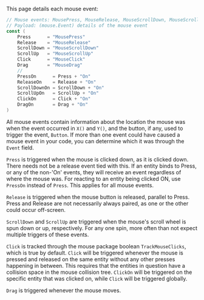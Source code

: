 This page details each mouse event:

```go
// Mouse events: MousePress, MouseRelease, MouseScrollDown, MouseScrollUp, MouseDrag
// Payload: (mouse.Event) details of the mouse event
const (
    Press      = "MousePress"
    Release    = "MouseRelease"
    ScrollDown = "MouseScrollDown"
    ScrollUp   = "MouseScrollUp"
    Click      = "MouseClick"
    Drag       = "MouseDrag"
    //
    PressOn      = Press + "On"
    ReleaseOn    = Release + "On"
    ScrollDownOn = ScrollDown + "On"
    ScrollUpOn   = ScrollUp + "On"
    ClickOn      = Click + "On"
    DragOn       = Drag + "On"
)
```
All mouse events contain information about the location the mouse was when the event occurred in `X()` and `Y()`, and the button, if any, used to trigger the event, `Button`. If more than one event could have caused a mouse event in your code, you can determine which it was through the `Event` field.

`Press` is triggered when the mouse is clicked down, as it is clicked down. There needs not be a release event tied with this. If an entity binds to Press, or any of the non-'On' events, they will receive an event regardless of where the mouse was. For reacting to an entity being clicked ON, use `PressOn` instead of `Press`. This applies for all mouse events.

`Release` is triggered when the mouse button is released, parallel to Press. Press and Release are not necessarily always paired, as one or the other could occur off-screen.

`ScrollDown` and `ScrollUp` are triggered when the mouse's scroll wheel is spun down or up, respectively. For any one spin, more often than not expect multiple triggers of these events.

`Click` is tracked through the mouse package boolean `TrackMouseClicks`, which is true by default. `Click` will be triggered whenever the mouse is pressed and released on the same entity without any other presses happening in between. This requires that the entities in question have a collision space in the mouse collision tree. `ClickOn` will be triggered on the specific entity that was clicked on, while `Click` will be triggered globally.

`Drag` is triggered whenever the mouse moves. 